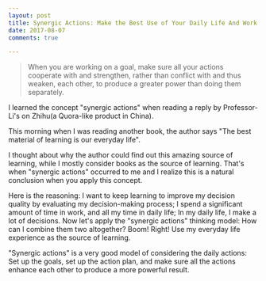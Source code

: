 ```yaml
---
layout: post
title: Synergic Actions: Make the Best Use of Your Daily Life And Work
date: 2017-08-07
comments: true

---
```


> When you are working on a goal, make sure all your actions cooperate with and strengthen, rather than conflict with and thus weaken, each other, to produce a greater power than doing them separately.

I learned the concept "synergic actions" when reading a reply by Professor-Li's on Zhihu(a Quora-like product in China).

This morning when I was reading another book, the author says "The best material of learning is our everyday life".

I thought about why the author could find out this amazing source of learning, while I mostly consider books as the source of learning. That's when "synergic actions" occurred to me and I realize this is a natural conclusion when you apply this concept.

Here is the reasoning: I want to keep learning to improve my decision quality by evaluating my decision-making process; I spend a significant amount of time in work, and all my time in daily life; In my daily life, I make a lot of decisions. Now let's apply the "synergic actions" thinking model: How can I combine them two altogether? Boom! Right! Use my everyday life experience as the source of learning.

"Synergic actions" is a very good model of considering the daily actions: Set up the goals, set up the action plan, and make sure all the actions enhance each other to produce a more powerful result.
